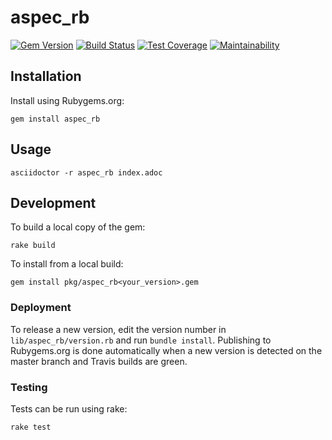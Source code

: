 # aspec_rb

[![Gem Version](https://badge.fury.io/rb/aspec_rb.svg)](https://badge.fury.io/rb/aspec_rb)
[![Build Status](https://travis-ci.org/tcob/aspec_rb.svg?branch=master)](https://travis-ci.org/tcob/aspec_rb)
[![Test Coverage](https://api.codeclimate.com/v1/badges/11ef540aabef88117720/test_coverage)](https://codeclimate.com/github/tcob/aspec_rb/test_coverage)
[![Maintainability](https://api.codeclimate.com/v1/badges/11ef540aabef88117720/maintainability)](https://codeclimate.com/github/tcob/aspec_rb/maintainability)

## Installation

Install using Rubygems.org:

```
gem install aspec_rb
```

## Usage 

```
asciidoctor -r aspec_rb index.adoc
```

## Development

To build a local copy of the gem:

```
rake build
``` 

To install from a local build:

```
gem install pkg/aspec_rb<your_version>.gem 
```

### Deployment

To release a new version, edit the version number in `lib/aspec_rb/version.rb` and run `bundle install`.
Publishing to Rubygems.org is done automatically when a new version is detected on the master branch and Travis builds are green.

### Testing

Tests can be run using rake:

```
rake test
```
